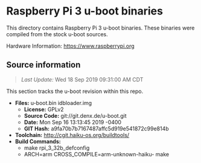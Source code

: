 Raspberry Pi 3 u-boot binaries
===================

This directory contains Raspberry Pi 3 u-boot binaries.
These binaries were compiled from the stock u-boot sources.

Hardware Information: <https://www.raspberrypi.org>

Source information
-------------
> *Last Update:* Wed 18 Sep 2019 09:31:00 AM CDT

This section tracks the u-boot revision within this repo.

* **Files:**  u-boot.bin idbloader.img
  * **License:** GPLv2
  * **Source Code:** git://git.denx.de/u-boot.git
  * **Date:** Mon Sep 16 13:13:45 2019 -0400
  * **GIT Hash:** a9fa70b7b7167487affc5d919e541872c99e814b
* **Toolchain:** http://cgit.haiku-os.org/buildtools/
* **Build Commands:**
  * make rpi_3_32b_defconfig
  * ARCH=arm CROSS_COMPILE=arm-unknown-haiku- make
